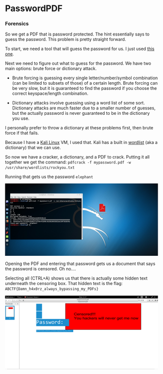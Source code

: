 # PasswordPDF

### Forensics

So we get a PDF that is password protected. The hint essentially says to guess the password. This problem is pretty straight forward.

To start, we need a tool that will guess the password for us. I just used [this one](http://www.cyberciti.biz/tips/linux-howto-crack-recover-pdf-file-password.html).

Next we need to figure out what to guess for the password. We have two main options: brute force or dictionary attack. 

* Brute forcing is guessing every single letter/number/symbol combination (can be limited to subsets of those) of a certain length. Brute forcing can be very slow, but it is guaranteed to find the password if you choose the correct keyspace/length combination.

* Dictionary attacks involve guessing using a word list of some sort.  Dictionary attacks are much faster due to a smaller number of guesses, but the actually password is never guaranteed to be in the dictionary you use.

I personally prefer to throw a dictionary at these problems first, then brute force if that fails.

Because I have a [Kali Linux](https://www.kali.org/) VM, I used that. Kali has a built in [wordlist](http://www.wirelesshack.org/word-list-dictionaries-built-into-kali.html) (aka a dictionary) that we can use.

So now we have a cracker, a dictionary, and a PDF to crack. Putting it all together we get the command: `pdfcrack -f mypassword.pdf -w /usr/share/wordlists/rockyou.txt`

Running that gets us the password `elephant`

![](https://raw.githubusercontent.com/jonathanluck/ctfs/master/abctf2016/PasswordPDF/clip%20%282016-07-19%20at%2007.23.55%29.jpg)

Opening the PDF and entering that password gets us a document that says the password is censored. Oh no....

Selecting all (CTRL+A) shows us that there is actually some hidden text underneath the censoring box. That hidden text is the flag: `ABCTF{Damn_h4x0rz_always_bypassing_my_PDFs}`

![](https://raw.githubusercontent.com/jonathanluck/ctfs/master/abctf2016/PasswordPDF/clip%20%282016-07-20%20at%2006.17.36%29.png)
